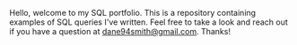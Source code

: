 Hello, welcome to my SQL portfolio. This is a repository containing examples of SQL queries I've written. Feel free to take a look and reach out if you have a question at dane94smith@gmail.com. Thanks!
